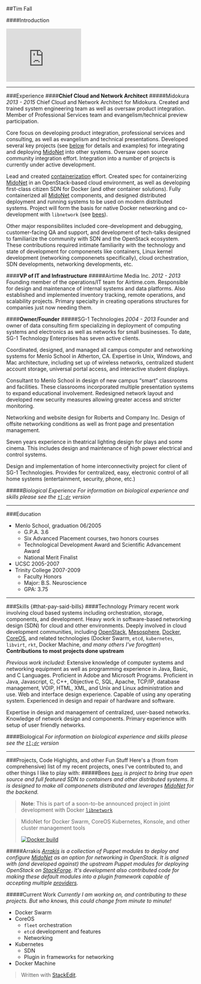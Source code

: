 ##Tim Fall

####Introduction
<iframe src="http://githubbadge.appspot.com/timfallmk?s=1" style="border: 0;height: 142px;width: 200px;overflow: hidden;" frameBorder="0"></iframe>

----

###Experience
####**Chief Cloud and Network Architect**
#####Midokura  _2013 - 2015_
Chief Cloud and Network Architect for Midokura. Created and trained system engineering team as well as oversaw product integration. Member of Professional Services team and evangelism/technical preview participation.

Core focus on developing product integration, professional services and consulting, as well as evangelism and technical presentations. Developed several key projects (see [below](#projects,-code-highights,-and-other-fun-stuff) for details and examples) for integrating and deploying [MidoNet][11] into other systems. Oversaw open source community integration effort. Integration into a number of projects is currently under active development.

Lead and created [containerization][8] effort. Created spec for containerizing [MidoNet][11] in an OpenStack-based cloud environment, as well as developing first-class citizen SDN for Docker (and other container solutions). Fully containerized all [MidoNet][11] components, and designed distributed deployment and running systems to be used on modern distributed systems. Project will form the basis for native Docker networking and co-development with `libnetwork` (see [bees](#bees)).

Other major responsibilites included core-development and debugging, customer-facing QA and support, and development of tech-talks designed to familiarize the community with SDN and the OpenStack ecosystem. These contributions required intimate familiarity with the technology and state of development for componenets like containers, Linux kernel development (networking componenets specifically), cloud orchestration, SDN developments, networking developments, etc.

####**VP of IT and Infrastructure**
#####Airtime Media Inc.  _2012 - 2013_
Founding member of the operations/IT team for Airtime.com. Responsible for design and maintenance of internal systems and data platforms. Also established and implemented inventory tracking, remote operations, and scalability projects. Primary specialty in creating operations structures for companies just now needing them.

####**Owner/Founder**
#####SG-1 Technologies  _2004 - 2013_
Founder and owner of data consulting firm specializing in deployment of computing systems and electronics as well as networks for small businesses. To date, SG-1 Technology Enterprises has seven active clients.

Coordinated, designed, and managed all campus computer and networking systems for Menlo School in Atherton, CA. Expertise in Unix, Windows, and Mac architecture, including set up of wireless networks, centralized student account storage, universal portal access, and interactive student displays.

Consultant to Menlo School in design of new campus “smart” classrooms and facilities. These classrooms incorporated multiple presentation systems to expand educational involvement. Redesigned network layout and developed new security measures allowing greater access and stricter monitoring.

Networking and website design for Roberts and Company Inc. Design of offsite networking conditions as well as front page and presentation management.

Seven years experience in theatrical lighting design for plays and some cinema. This includes design and maintenance of high power electrical and control systems.

Design and implementation of home interconnectivity project for client of SG-1 Technologies. Provides for centralized, easy, electronic control of all home systems (entertainment, security, phone, etc.)

#####*Biological Experience*
*For information on biological experience and skills please see the [`tl;dr`][tl;dr] version*

-------
###Education
* Menlo School, graduation 06/2005
	* G.P.A. 3.6
	* Six Advanced Placement courses, two honors courses
	* Technological Development Award and Scientific Advancement Award
	* National Merit Finalist
* UCSC 2005-2007
* Trinity College 2007-2009
	* Faculty Honors
	* Major: B.S. Neuroscience
	* GPA: 3.75

---
###Skills {#that-pay-said-bills}
####Technology
Primary recent work involving cloud based systems including orchestration, storage, components, and development. Heavy work in software-based networking design (SDN) for cloud and other environments. Deeply involved in cloud development communities, including [OpenStack][1], [Mesosphere][2], [Docker][3], [CoreOS][5], and related technologies (Docker Swarm, `etcd`, `kubernetes`, `libvirt`, `rkt`, Docker Machine, *and many others I've forogtten*)
**Contributions to most projects done upstream**

*Previous work included*:
Extensive knowledge of computer systems and networking equipment as well as programming experience in Java, Basic, and C Languages. Proficient in Adobe and Microsoft Programs. Proficient in Java, Javascript, C, C++, Objective C, SQL, Apache, TCP/IP, database management, VOIP, HTML, XML, and Unix and Linux administration and use. Web and interface design experience. Capable of using any operating system. Experienced in design and repair of hardware and software.

Expertise in design and management of centralized, user-based networks. Knowledge of network design and components. Primary experience with setup of user friendly networks.

####Biological
*For information on biological experience and skills please see the [`tl;dr`][tl;dr] version*

------
###Projects, Code Highights, and other Fun Stuff
Here's a (from from comprehensive) list of my recent projects, ones I've contributed to, and other things I like to play with:
#####Bees
*[`bees`](https://github.com/midonet/bees) is project to bring true open source and full featured SDN to containers and other distributed systems. It is designed to make all componenets distributed and leverages [MidoNet][11] for the backend.*

>**Note**: This is part of a soon-to-be announced project in joint development with Docker [`libnetwork`](https://blog.docker.com/2015/04/docker-networking-takes-a-step-in-the-right-direction-2/)


>MidoNet for Docker Swarm, CoreOS Kubernetes, Konsole, and other cluster management tools
>
>[![Docker build](http://dockeri.co/image/timfallmk/bees)](https://registry.hub.docker.com/u/timfallmk/bees)

#####Arrakis
*[Arrakis](https://github.com/midonet/arrakis) is a collection of Puppet modules to deploy and configure [MidoNet][11] as an option for networking in OpenStack. It is aligned with (and developed against) the upstream Puppet modules for deploying OpenStack on [StackForge][9]. It's development also contributed code for making these default modules into a plugin framework capable of accepting multiple [providers][10].*

#####Current Work
*Currently I am working on, and contributing to these projects. But who knows, this could change from minute to minute!*

* Docker Swarm
* CoreOS
	* `fleet` orchestration
	* `etcd` development and features
	* Networking
* Kubernetes
	* SDN
	* Plugin in frameworks for networking
* Docker Machine


[1]:https://www.openstack.org/
[2]:https://mesosphere.com/
[3]:https://www.docker.com/
[4]:https://hub.docker.com/u/timfallmk/
[5]:https://coreos.com/
[6]:https://coreos.com/etcd/
[7]:http://kubernetes.io/
[tl;dr]:http://gist.github.io/something
[8]:https://github.com/midonet/bees
[9]:https://github.com/stackforge
[10]:https://github.com/stackforge/networking-midonet
[11]:http://midonet.org/

> Written with [StackEdit](https://stackedit.io/).
